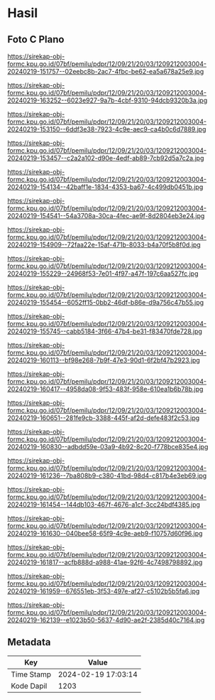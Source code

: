 # Hasil

## Foto C Plano

https://sirekap-obj-formc.kpu.go.id/07bf/pemilu/pdpr/12/09/21/20/03/1209212003004-20240219-151757--02eebc8b-2ac7-4fbc-be62-ea5a678a25e9.jpg

https://sirekap-obj-formc.kpu.go.id/07bf/pemilu/pdpr/12/09/21/20/03/1209212003004-20240219-163252--6023e927-9a7b-4cbf-9310-94dcb9320b3a.jpg

https://sirekap-obj-formc.kpu.go.id/07bf/pemilu/pdpr/12/09/21/20/03/1209212003004-20240219-153150--6ddf3e38-7923-4c9e-aec9-ca4b0c6d7889.jpg

https://sirekap-obj-formc.kpu.go.id/07bf/pemilu/pdpr/12/09/21/20/03/1209212003004-20240219-153457--c2a2a102-d90e-4edf-ab89-7cb92d5a7c2a.jpg

https://sirekap-obj-formc.kpu.go.id/07bf/pemilu/pdpr/12/09/21/20/03/1209212003004-20240219-154134--42baff1e-1834-4353-ba67-4c499db0451b.jpg

https://sirekap-obj-formc.kpu.go.id/07bf/pemilu/pdpr/12/09/21/20/03/1209212003004-20240219-154541--54a3708a-30ca-4fec-ae9f-8d2804eb3e24.jpg

https://sirekap-obj-formc.kpu.go.id/07bf/pemilu/pdpr/12/09/21/20/03/1209212003004-20240219-154909--72faa22e-15af-471b-8033-b4a70f5b8f0d.jpg

https://sirekap-obj-formc.kpu.go.id/07bf/pemilu/pdpr/12/09/21/20/03/1209212003004-20240219-155229--24968f53-7e01-4f97-a47f-197c6aa527fc.jpg

https://sirekap-obj-formc.kpu.go.id/07bf/pemilu/pdpr/12/09/21/20/03/1209212003004-20240219-155454--6052ff15-0bb2-46df-b86e-d9a756c47b55.jpg

https://sirekap-obj-formc.kpu.go.id/07bf/pemilu/pdpr/12/09/21/20/03/1209212003004-20240219-155745--cabb5184-3f66-47b4-be31-f83470fde728.jpg

https://sirekap-obj-formc.kpu.go.id/07bf/pemilu/pdpr/12/09/21/20/03/1209212003004-20240219-160113--bf98e268-7b9f-47e3-90d1-6f2bf47b2923.jpg

https://sirekap-obj-formc.kpu.go.id/07bf/pemilu/pdpr/12/09/21/20/03/1209212003004-20240219-160417--4958da08-9f53-483f-958e-610ea1b6b78b.jpg

https://sirekap-obj-formc.kpu.go.id/07bf/pemilu/pdpr/12/09/21/20/03/1209212003004-20240219-160651--281fe9cb-3388-445f-af2d-defe483f2c53.jpg

https://sirekap-obj-formc.kpu.go.id/07bf/pemilu/pdpr/12/09/21/20/03/1209212003004-20240219-160830--adbdd59e-03a9-4b92-8c20-f778bce835e4.jpg

https://sirekap-obj-formc.kpu.go.id/07bf/pemilu/pdpr/12/09/21/20/03/1209212003004-20240219-161236--7ba808b9-c380-41bd-98d4-c817b4e3eb69.jpg

https://sirekap-obj-formc.kpu.go.id/07bf/pemilu/pdpr/12/09/21/20/03/1209212003004-20240219-161454--144db103-467f-4676-a1cf-3cc24bdf4385.jpg

https://sirekap-obj-formc.kpu.go.id/07bf/pemilu/pdpr/12/09/21/20/03/1209212003004-20240219-161630--040bee58-65f9-4c9e-aeb9-f10757d60f96.jpg

https://sirekap-obj-formc.kpu.go.id/07bf/pemilu/pdpr/12/09/21/20/03/1209212003004-20240219-161817--acfb888d-a988-41ae-92f6-4c7498798892.jpg

https://sirekap-obj-formc.kpu.go.id/07bf/pemilu/pdpr/12/09/21/20/03/1209212003004-20240219-161959--676551eb-3f53-497e-af27-c5102b5b5fa6.jpg

https://sirekap-obj-formc.kpu.go.id/07bf/pemilu/pdpr/12/09/21/20/03/1209212003004-20240219-162139--e1023b50-5637-4d90-ae2f-2385d40c7164.jpg


## Metadata

| Key        | Value               |
| ---------- | ------------------- |
| Time Stamp | 2024-02-19 17:03:14 |
| Kode Dapil | 1203                |



